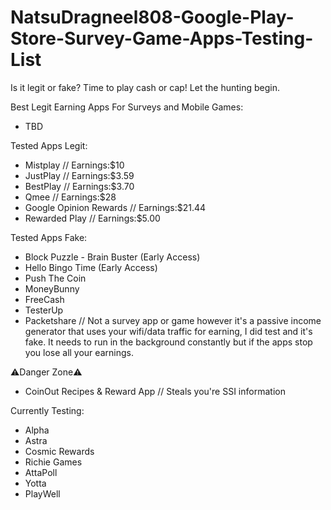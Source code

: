 # NatsuDragneel808-Google-Play-Store-Survey-Game-Apps-Testing-List
Is it legit or fake? Time to play cash or cap! Let the hunting begin.

Best Legit Earning Apps For Surveys and Mobile Games:
- TBD

Tested Apps Legit:
- Mistplay // Earnings:$10
- JustPlay // Earnings:$3.59
- BestPlay // Earnings:$3.70
- Qmee // Earnings:$28
- Google Opinion Rewards // Earnings:$21.44
- Rewarded Play // Earnings:$5.00

Tested Apps Fake:
- Block Puzzle - Brain Buster (Early Access)
- Hello Bingo Time (Early Access)
- Push The Coin
- MoneyBunny
- FreeCash
- TesterUp
- Packetshare // Not a survey app or game however it's a passive income generator that uses your wifi/data traffic for earning, I did test and it's fake. It needs to run in the background constantly but if the apps stop you lose all your earnings.

⚠️Danger Zone⚠️
- CoinOut Recipes & Reward App // Steals you're SSI information

Currently Testing:
- Alpha
- Astra
- Cosmic Rewards
- Richie Games
- AttaPoll
- Yotta
- PlayWell
